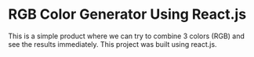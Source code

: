 # RGB Color Generator Using React.js
This is a simple product where we can try to combine 3 colors (RGB) and see the results immediately. This project was built using react.js.
